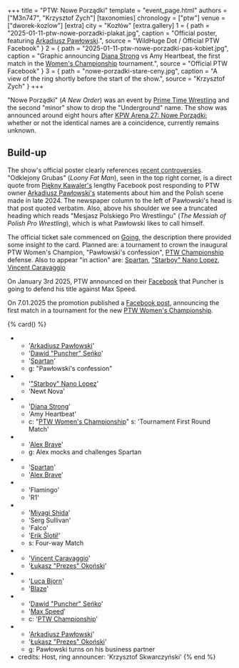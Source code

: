 +++
title = "PTW: Nowe Porządki"
template = "event_page.html"
authors = ["M3n747", "Krzysztof Zych"]
[taxonomies]
chronology = ["ptw"]
venue = ["dworek-kozlow"]
[extra]
city = "Kozłów"
[extra.gallery]
1 = { path = "2025-01-11-ptw-nowe-porzadki-plakat.jpg", caption = "Official poster, featuring [Arkadiusz Pawłowski](@/w/pan-pawlowski.md).", source = "WildHuge Dot / Official PTW Facebook" }
2 = { path = "2025-01-11-ptw-nowe-porzadki-pas-kobiet.jpg", caption = "Graphic announcing [Diana Strong](@/w/diana-strong.md) vs Amy Heartbeat, the first match in the [Women's Championship](@/c/ptw-womens-championship.md) tournament.", source = "Official PTW Facebook" }
3 = { path = "nowe-porzadki-stare-ceny.jpg", caption = "A view of the ring shortly before the start of the show.", source = "Krzysztof Zych" }
+++

"Nowe Porządki" (_A New Order_) was an event by [Prime Time Wrestling](@/o/ptw.md) and the second "minor" show to drop the "Underground" name. The show was announced around eight hours after [KPW Arena 27: Nowe Porządki](@/e/kpw/2025-01-24-kpw-arena-27.md); whether or not the identical names are a coincidence, currently remains unknown.

## Build-up

The show's official poster clearly references [recent controversies](@/o/ptw.md#polish-wrestling-scene). "Odklejony Grubas" (_Loony Fat Man_), seen in the top right corner, is a direct quote from [Piękny Kawaler's](@/w/piekny-kawaler.md) lengthy Facebook post responding to PTW owner [Arkadiusz Pawłowski's](@/w/pan-pawlowski.md) statements about him and the Polish scene made in late 2024.
The newspaper column to the left of Pawłowski's head is that post quoted verbatim. Also, above his shoulder we see a truncated heading which reads "Mesjasz Polskiego Pro Wrestlingu" (_The Messiah of Polish Pro Wrestling_), which is what Pawłowski likes to call himself.

The official ticket sale commenced on [Going][going], the description there provided some insight to the card. Planned are: a tournament to crown the inaugural PTW Women's Champion, "Pawłowski's confession", [PTW Championship](@/c/ptw-championship.md) defense. Also to appear "in action" are: [Spartan](@/w/spartan.md), ["Starboy" Nano Lopez](@/w/nano-lopez.md), [Vincent Caravaggio](@/w/vincent-caravaggio.md)

On January 3rd 2025, PTW announced on their [Facebook][fb-puncher] that Puncher is going to defend his title against Max Speed.

On 7.01.2025 the promotion published a [Facebook post][fb-womens-tournament], announcing the first match in a tournament for the new [PTW Women's Championship](@/c/ptw-womens-championship.md).

{% card() %}
- - '[Arkadiusz Pawłowski](@/w/pan-pawlowski.md)'
  - '[Dawid "Puncher" Seńko](@/w/puncher.md)'
  - '[Spartan](@/w/spartan.md)'
  - g: "Pawłowski's confession"
- - '["Starboy" Nano Lopez](@/w/nano-lopez.md)'
  - 'Newt Nova'
- - '[Diana Strong](@/w/diana-strong.md)'
  - 'Amy Heartbeat'
  - c: "[PTW Women's Championship](@/c/ptw-womens-championship.md)"
    s: 'Tournament First Round Match'
- - '[Alex Brave](@/w/alex-brave.md)'
  - g: Alex mocks and challenges Spartan
- - '[Spartan](@/w/spartan.md)'
  - '[Alex Brave](@/w/alex-brave.md)'
- - 'Flamingo'
  - 'R1'
- - '[Miyagi Shida](@/w/miyagi-shida.md)'
  - 'Serg Sullivan'
  - 'Falco'
  - '[Erik Šlotíř](@/w/erik-slotir.md)'
  - s: Four-way Match
- - '[Vincent Caravaggio](@/w/vincent-caravaggio.md)'
  - '[Łukasz "Prezes" Okoński](@/w/lukasz-okonski.md)'
- - '[Luca Bjorn](@/w/luca-bjorn.md)'
  - '[Blaze](@/w/blaze.md)'
- - '[Dawid "Puncher" Seńko](@/w/puncher.md)'
  - '[Max Speed](@/w/max-speed.md)'
  - c: '[PTW Championship](@/c/ptw-championship.md)'
- - '[Arkadiusz Pawłowski](@/w/pan-pawlowski.md)'
  - '[Łukasz "Prezes" Okoński](@/w/lukasz-okonski.md)'
  - g: Pawłowski turns on his business partner
- credits:
    Host, ring announcer: 'Krzysztof Skwarczyński'
{% end %}

[fb-puncher]: https://www.facebook.com/PrimeTimeWrestlingPL/posts/pfbid02T2fMPjNH9X8iiJ4WMjxaSAQKw6WH6AYBw8Cn6NfxaGqiPbPppdRgqDqF7NktsqFml
[going]: https://goingapp.pl/wydarzenie/gala-pro-wrestlingu-ptw-nowe-porzadki
[fb-womens-tournament]: https://www.facebook.com/PrimeTimeWrestlingPL/posts/pfbid02WBNZzyEjWKb61be6JN3h9LUUPJUtA8sMSAXdxowMVTouN35SeLdcNkRAjD2Mfw2Ml
